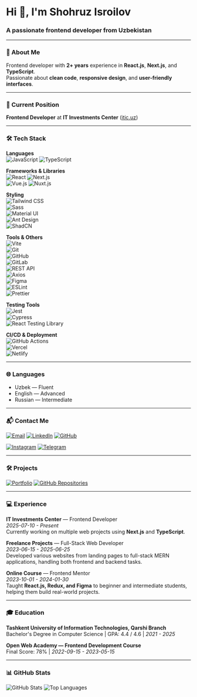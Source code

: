 <h1 align="left">Hi 👋, I'm Shohruz Isroilov</h1>
<h3 align="left">A passionate frontend developer from Uzbekistan</h3>

---

### 📝 About Me
Frontend developer with **2+ years** experience in **React.js**, **Next.js**, and **TypeScript**.  
Passionate about **clean code**, **responsive design**, and **user-friendly interfaces**.

---

### 💼 Current Position
**Frontend Developer** at **IT Investments Center** ([itic.uz](https://itic.uz))

---

### 🛠 Tech Stack  

**Languages**  
![JavaScript](https://img.shields.io/badge/JavaScript-ES6+-yellow?style=for-the-badge&logo=javascript&logoColor=black) 
![TypeScript](https://img.shields.io/badge/TypeScript-blue?style=for-the-badge&logo=typescript&logoColor=white)  

**Frameworks & Libraries**  
![React](https://img.shields.io/badge/React.js-61DAFB?style=for-the-badge&logo=react&logoColor=black) 
![Next.js](https://img.shields.io/badge/Next.js-000000?style=for-the-badge&logo=next.js&logoColor=white)  
![Vue.js](https://img.shields.io/badge/Vue.js-42b883?style=for-the-badge&logo=vue.js&logoColor=white) 
![Nuxt.js](https://img.shields.io/badge/Nuxt.js-00DC82?style=for-the-badge&logo=nuxt.js&logoColor=white)  

**Styling**  
![Tailwind CSS](https://img.shields.io/badge/TailwindCSS-38B2AC?style=for-the-badge&logo=tailwindcss&logoColor=white)  
![Sass](https://img.shields.io/badge/SCSS-CC6699?style=for-the-badge&logo=sass&logoColor=white)  
![Material UI](https://img.shields.io/badge/Material--UI-007FFF?style=for-the-badge&logo=mui&logoColor=white)  
![Ant Design](https://img.shields.io/badge/Ant--Design-0170FE?style=for-the-badge&logo=antdesign&logoColor=white)  
![ShadCN](https://img.shields.io/badge/ShadCN-black?style=for-the-badge)  

**Tools & Others**  
![Vite](https://img.shields.io/badge/Vite-646CFF?style=for-the-badge&logo=vite&logoColor=white)  
![Git](https://img.shields.io/badge/Git-F05032?style=for-the-badge&logo=git&logoColor=white)  
![GitHub](https://img.shields.io/badge/GitHub-181717?style=for-the-badge&logo=github&logoColor=white)  
![GitLab](https://img.shields.io/badge/GitLab-FC6D26?style=for-the-badge&logo=gitlab&logoColor=white)  
![REST API](https://img.shields.io/badge/REST--API-009688?style=for-the-badge)  
![Axios](https://img.shields.io/badge/Axios-5A29E4?style=for-the-badge)  
![Figma](https://img.shields.io/badge/Figma-F24E1E?style=for-the-badge&logo=figma&logoColor=white)  
![ESLint](https://img.shields.io/badge/ESLint-4B32C3?style=for-the-badge&logo=eslint&logoColor=white)  
![Prettier](https://img.shields.io/badge/Prettier-F7B93E?style=for-the-badge&logo=prettier&logoColor=black)  

**Testing Tools**  
![Jest](https://img.shields.io/badge/Jest-C21325?style=for-the-badge&logo=jest&logoColor=white)  
![Cypress](https://img.shields.io/badge/Cypress-17202C?style=for-the-badge&logo=cypress&logoColor=white)  
![React Testing Library](https://img.shields.io/badge/React--Testing--Library-E33332?style=for-the-badge)  

**CI/CD & Deployment**  
![GitHub Actions](https://img.shields.io/badge/GitHub--Actions-2088FF?style=for-the-badge&logo=githubactions&logoColor=white)  
![Vercel](https://img.shields.io/badge/Vercel-000000?style=for-the-badge&logo=vercel&logoColor=white)  
![Netlify](https://img.shields.io/badge/Netlify-00C7B7?style=for-the-badge&logo=netlify&logoColor=white)  


---

### 🌐 Languages
- Uzbek — Fluent
- English — Advanced
- Russian — Intermediate

---

### 📬 Contact Me
<p>
  <a href="mailto:isroilovshokhruz@gmail.com"><img src="https://img.shields.io/badge/Email-isroilovshokhruz@gmail.com-D14836?style=for-the-badge&logo=gmail&logoColor=white" alt="Email" /></a>
  <a href="https://www.linkedin.com/in/shokhruzisroilov/"><img src="https://img.shields.io/badge/LinkedIn-shokhruzisroilov-0A66C2?style=for-the-badge&logo=linkedin&logoColor=white" alt="LinkedIn" /></a>
  <a href="https://github.com/shokhruzisroilov"><img src="https://img.shields.io/badge/GitHub-shokhruzisroilov-181717?style=for-the-badge&logo=github&logoColor=white" alt="GitHub" /></a>
</p>
<p>
  <a href="https://www.instagram.com/shohruz_isroilov/"><img src="https://img.shields.io/badge/Instagram-@shohruz_isroilov-E4405F?style=for-the-badge&logo=instagram&logoColor=white" alt="Instagram" /></a>
  <a href="https://t.me/shohruz_isroilov"><img src="https://img.shields.io/badge/Telegram-@shohruz_isroilov-0088CC?style=for-the-badge&logo=telegram&logoColor=white" alt="Telegram" /></a>
</p>

---

### 🛠 Projects
<p>
  <a href="https://www.shokhruzisroilov.uz/portfolio"><img src="https://img.shields.io/badge/Portfolio-View-blue?style=for-the-badge" alt="Portfolio" /></a>
  <a href="https://github.com/shokhruzisroilov?tab=repositories"><img src="https://img.shields.io/badge/GitHub-Repositories-black?style=for-the-badge&logo=github" alt="GitHub Repositories" /></a>
</p>

---

### 💻 Experience

**IT Investments Center** — Frontend Developer  
*2025-07-10 - Present*  
Currently working on multiple web projects using **Next.js** and **TypeScript**.

**Freelance Projects** — Full-Stack Web Developer  
*2023-06-15 - 2025-06-25*  
Developed various websites from landing pages to full-stack MERN applications, handling both frontend and backend tasks.

**Online Course** — Frontend Mentor  
*2023-10-01 - 2024-01-30*  
Taught **React.js, Redux, and Figma** to beginner and intermediate students, helping them build real-world projects.

---

### 🎓 Education

**Tashkent University of Information Technologies, Qarshi Branch**  
Bachelor's Degree in Computer Science | GPA: 4.4 / 4.6 | *2021 - 2025*

**Open Web Academy — Frontend Development Course**  
Final Score: 78% | *2022-09-15 - 2023-05-15*

---

### 📊 GitHub Stats
<p align="left">
  <img src="https://github-readme-stats.vercel.app/api?username=shokhruzisroilov&show_icons=true&theme=radical" alt="GitHub Stats" />
  <img src="https://github-readme-stats.vercel.app/api/top-langs?username=shokhruzisroilov&show_icons=true&layout=compact&theme=radical" alt="Top Languages" />
</p>
